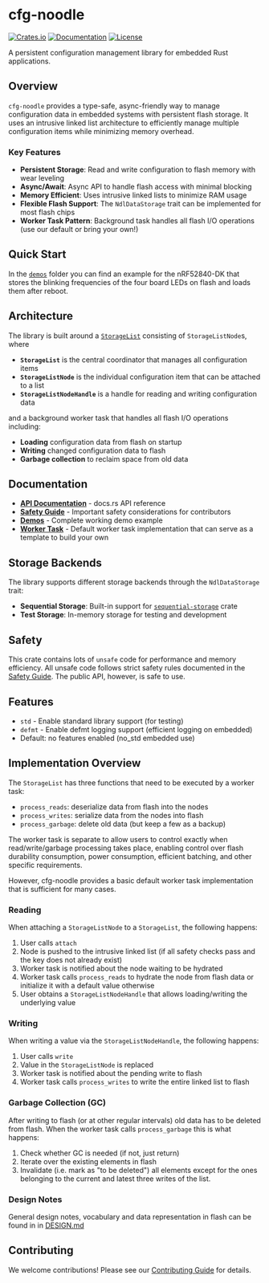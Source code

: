 # cfg-noodle

[![Crates.io](https://img.shields.io/crates/v/cfg-noodle.svg)](https://crates.io/crates/cfg-noodle)
[![Documentation](https://docs.rs/cfg-noodle/badge.svg)](https://docs.rs/cfg-noodle)
[![License](https://img.shields.io/badge/license-MIT-blue.svg)](https://github.com/tweedegolf/cfg-noodle#license)

A persistent configuration management library for embedded Rust applications.

## Overview

`cfg-noodle` provides a type-safe, async-friendly way to manage configuration data in embedded systems with persistent flash storage. It uses an intrusive linked list architecture to efficiently manage multiple configuration items while minimizing memory overhead.

### Key Features

- **Persistent Storage**: Read and write configuration to flash memory with wear leveling
- **Async/Await**: Async API to handle flash access with minimal blocking
- **Memory Efficient**: Uses intrusive linked lists to minimize RAM usage
- **Flexible Flash Support**: The `NdlDataStorage` trait can be implemented for most flash chips
- **Worker Task Pattern**: Background task handles all flash I/O operations (use our default or bring your own!)

## Quick Start

In the [`demos`](https://github.com/tweedegolf/cfg-noodle/tree/main/demos) folder you can find an example for the nRF52840-DK that stores the blinking frequencies of the four
board LEDs on flash and loads them after reboot.

## Architecture

The library is built around a [`StorageList`](https://docs.rs/cfg-noodle/latest/cfg_noodle/struct.StorageList.html) consisting of `StorageListNode`s, where

- **`StorageList`** is the central coordinator that manages all configuration items
- **`StorageListNode`** is the individual configuration item that can be attached to a list
- **`StorageListNodeHandle`** is a handle for reading and writing configuration data

and a background worker task that handles all flash I/O operations including:

- **Loading** configuration data from flash on startup
- **Writing** changed configuration data to flash
- **Garbage collection** to reclaim space from old data

## Documentation

- **[API Documentation](https://docs.rs/cfg-noodle)** - docs.rs API reference
- **[Safety Guide](https://docs.rs/cfg-noodle/latest/cfg_noodle/safety_guide/)** - Important safety considerations for contributors
- **[Demos](https://github.com/tweedegolf/cfg-noodle/tree/main/demos)** - Complete working demo example
- **[Worker Task](https://docs.rs/cfg-noodle/latest/cfg_noodle/worker_task/)** - Default worker task implementation that can serve as a template to build your own

## Storage Backends

The library supports different storage backends through the `NdlDataStorage` trait:

- **Sequential Storage**: Built-in support for [`sequential-storage`](https://github.com/tweedegolf/sequential-storage) crate
- **Test Storage**: In-memory storage for testing and development

## Safety

This crate contains lots of `unsafe` code for performance and memory efficiency.
All unsafe code follows strict safety rules documented in the [Safety Guide](https://docs.rs/cfg-noodle/latest/cfg_noodle/safety_guide/).
The public API, however, is safe to use.

## Features

- `std` - Enable standard library support (for testing)
- `defmt` - Enable defmt logging support (efficient logging on embedded)
- Default: no features enabled (no_std embedded use)

## Implementation Overview

The `StorageList` has three functions that need to be executed by a worker task:

- `process_reads`: deserialize data from flash into the nodes
- `process_writes`: serialize data from the nodes into flash
- `process_garbage`: delete old data (but keep a few as a backup)

The worker task is separate to allow users to control exactly when read/write/garbage processing takes place,
enabling control over flash durability consumption, power consumption, efficient batching, and other specific requirements.

However, cfg-noodle provides a basic default worker task implementation that is sufficient for many cases.

### Reading

When attaching a `StorageListNode` to a `StorageList`, the following happens:

1. User calls `attach`
2. Node is pushed to the intrusive linked list (if all safety checks pass and the key does not already exist)
3. Worker task is notified about the node waiting to be hydrated
4. Worker task calls `process_reads` to hydrate the node from flash data or initialize it with a default value otherwise
5. User obtains a `StorageListNodeHandle` that allows loading/writing the underlying value

### Writing

When writing a value via the `StorageListNodeHandle`, the following happens:

1. User calls `write`
2. Value in the `StorageListNode` is replaced
3. Worker task is notified about the pending write to flash
4. Worker task calls `process_writes` to write the entire linked list to flash

### Garbage Collection (GC)

After writing to flash (or at other regular intervals) old data has to be deleted from flash. When the worker task calls `process_garbage` this is what happens:

1. Check whether GC is needed (if not, just return)
2. Iterate over the existing elements in flash
3. Invalidate (i.e. mark as "to be deleted") all elements except for the ones belonging to the current and latest three writes of the list.

### Design Notes

General design notes, vocabulary and data representation in flash can be found in in [DESIGN.md](https://github.com/tweedegolf/cfg-noodle/blob/main/DESIGN.md)

## Contributing

We welcome contributions! Please see our [Contributing Guide](https://github.com/tweedegolf/cfg-noodle/tree/main/CONTRIBUTING.md) for details.
